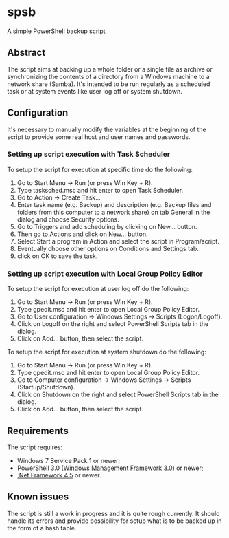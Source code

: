 # spsb
A simple PowerShell backup script

## Abstract

The script aims at backing up a whole folder or a single file as archive or
synchronizing the contents of a directory from a Windows machine to a network
share (Samba). It's intended to be run regularly as a scheduled task or at
system events like user log off or system shutdown.

## Configuration

It's necessary to manually modify the variables at the beginning of the script
to provide some real host and user names and passwords.

### Setting up script execution with Task Scheduler

To setup the script for execution at specific time do the following:

1. Go to Start Menu -> Run (or press Win Key + R).
2. Type tasksched.msc and hit enter to open Task Scheduler.
3. Go to Action -> Create Task...
4. Enter task name (e.g. Backup) and description (e.g. Backup files and folders
   from this computer to a network share) on tab General in the dialog and
   choose Security options.
5. Go to Triggers and add scheduling by clicking on New... button.
6. Then go to Actions and click on New... button.
7. Select Start a program in Action and select the script in Program/script.
8. Eventually choose other options on Conditions and Settings tab.
9. click on OK to save the task.

### Setting up script execution with Local Group Policy Editor

To setup the script for execution at user log off do the following:

1. Go to Start Menu -> Run (or press Win Key + R).
2. Type gpedit.msc and hit enter to open Local Group Policy Editor.
3. Go to User configuration -> Windows Settings -> Scripts (Logon/Logoff).
4. Click on Logoff on the right and select PowerShell Scripts tab in the dialog.
5. Click on Add... button, then select the script.

To setup the script for execution at system shutdown do the following:

1. Go to Start Menu -> Run (or press Win Key + R).
2. Type gpedit.msc and hit enter to open Local Group Policy Editor.
3. Go to Computer configuration -> Windows Settings -> Scripts (Startup/Shutdown).
4. Click on Shutdown on the right and select PowerShell Scripts tab in the dialog.
5. Click on Add... button, then select the script.

## Requirements

The script requires:

* Windows 7 Service Pack 1 or newer;
* PowerShell 3.0 ([Windows Management Framework 3.0](https://www.microsoft.com/en-us/download/details.aspx?id=34595)) or newer;
* [.Net Framework 4.5](https://www.microsoft.com/en-us/download/details.aspx?id=30653) or newer.

## Known issues

The script is still a work in progress and it is quite rough currently. It
should handle its errors and provide possibility for setup what is to be backed
up in the form of a hash table.
